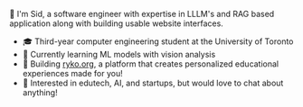 👋 I'm Sid, a software engineer with expertise in LLLM's and RAG based application along with building usable website interfaces. 

- 🎓 Third-year computer engineering student at the University of Toronto
- 🌱 Currently learning ML models with vision analysis
- 🎯 Building [ryko.org](https://ryko.org), a platform that creates personalized educational experiences made for you!
- 💬 Interested in edutech, AI, and startups, but would love to chat about anything!


<!--
**sidgntrdy/sidgntrdy** is a ✨ _special_ ✨ repository because its `README.md` (this file) appears on your GitHub profile.

Here are some ideas to get you started:

- 🔭 I’m currently working on ...
- 🌱 I’m currently learning ...
- 👯 I’m looking to collaborate on ...
- 🤔 I’m looking for help with ...
- 💬 Ask me about ...
- 📫 How to reach me: ...
- 😄 Pronouns: ...
- ⚡ Fun fact: ...
-->

